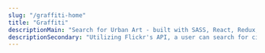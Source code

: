 ```yaml
---
slug: "/graffiti-home"
title: "Graffiti"
descriptionMain: "Search for Urban Art - built with SASS, React, Redux, Bootstrap, Express, Node, Redux Form and Flickr's API including NPM packages such as Axios, React-Responsive-Carousel, React-Scroll-Parallax, Redux-Thunk and Redux-Persist"
descriptionSecondary: "Utilizing Flickr's API, a user can search for cities and it's related Graffiti, Murals, Street Art and Tags. By clicking the drop down, they can search by pre-defined cities or types of Graffiti."
---
```

